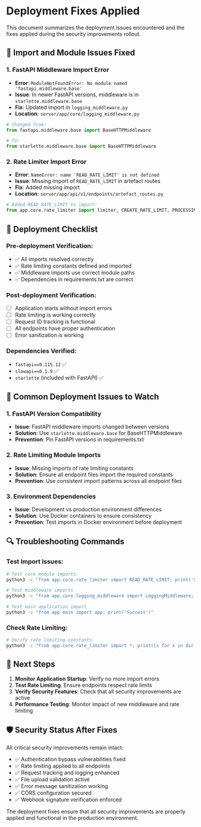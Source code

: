 # Deployment Fixes Applied

This document summarizes the deployment issues encountered and the fixes applied during the security improvements rollout.

## 🔧 **Import and Module Issues Fixed**

### 1. **FastAPI Middleware Import Error**
- **Error**: `ModuleNotFoundError: No module named 'fastapi.middleware.base'`
- **Issue**: In newer FastAPI versions, middleware is in `starlette.middleware.base`
- **Fix**: Updated import in `logging_middleware.py`
- **Location**: `server/app/core/logging_middleware.py`

```python
# Changed from:
from fastapi.middleware.base import BaseHTTPMiddleware

# To:
from starlette.middleware.base import BaseHTTPMiddleware
```

### 2. **Rate Limiter Import Error**
- **Error**: `NameError: name 'READ_RATE_LIMIT' is not defined`
- **Issue**: Missing import of `READ_RATE_LIMIT` in artefact routes
- **Fix**: Added missing import
- **Location**: `server/app/api/v1/endpoints/artefact_routes.py`

```python
# Added READ_RATE_LIMIT to import:
from app.core.rate_limiter import limiter, CREATE_RATE_LIMIT, PROCESSING_RATE_LIMIT, API_RATE_LIMIT, READ_RATE_LIMIT
```

## 🚀 **Deployment Checklist**

### Pre-deployment Verification:
- ✅ All imports resolved correctly
- ✅ Rate limiting constants defined and imported
- ✅ Middleware imports use correct module paths
- ✅ Dependencies in requirements.txt are correct

### Post-deployment Verification:
- [ ] Application starts without import errors
- [ ] Rate limiting is working correctly
- [ ] Request ID tracking is functional
- [ ] All endpoints have proper authentication
- [ ] Error sanitization is working

### Dependencies Verified:
- `fastapi==0.115.12` ✅
- `slowapi==0.1.9` ✅
- `starlette` (included with FastAPI) ✅

## 🐛 **Common Deployment Issues to Watch**

### 1. FastAPI Version Compatibility
- **Issue**: FastAPI middleware imports changed between versions
- **Solution**: Use `starlette.middleware.base` for BaseHTTPMiddleware
- **Prevention**: Pin FastAPI versions in requirements.txt

### 2. Rate Limiting Module Imports
- **Issue**: Missing imports of rate limiting constants
- **Solution**: Ensure all endpoint files import the required constants
- **Prevention**: Use consistent import patterns across all endpoint files

### 3. Environment Dependencies
- **Issue**: Development vs production environment differences
- **Solution**: Use Docker containers to ensure consistency
- **Prevention**: Test imports in Docker environment before deployment

## 🔍 **Troubleshooting Commands**

### Test Import Issues:
```bash
# Test core module imports
python3 -c "from app.core.rate_limiter import READ_RATE_LIMIT; print('Success')"

# Test middleware imports
python3 -c "from app.core.logging_middleware import LoggingMiddleware; print('Success')"

# Test main application import
python3 -c "from app.main import app; print('Success')"
```

### Check Rate Limiting:
```bash
# Verify rate limiting constants
python3 -c "from app.core.rate_limiter import *; print([x for x in dir() if 'RATE_LIMIT' in x])"
```

## 📝 **Next Steps**

1. **Monitor Application Startup**: Verify no more import errors
2. **Test Rate Limiting**: Ensure endpoints respect rate limits
3. **Verify Security Features**: Check that all security improvements are active
4. **Performance Testing**: Monitor impact of new middleware and rate limiting

## 🛡️ **Security Status After Fixes**

All critical security improvements remain intact:
- ✅ Authentication bypass vulnerabilities fixed
- ✅ Rate limiting applied to all endpoints
- ✅ Request tracking and logging enhanced
- ✅ File upload validation active
- ✅ Error message sanitization working
- ✅ CORS configuration secured
- ✅ Webhook signature verification enforced

The deployment fixes ensure that all security improvements are properly applied and functional in the production environment.
